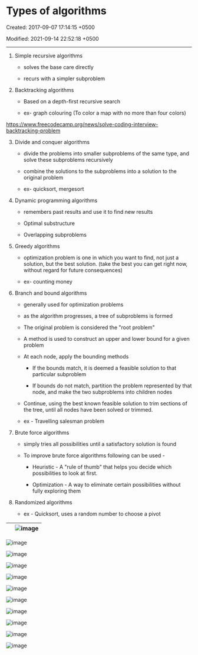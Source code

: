 # Types of algorithms

Created: 2017-09-07 17:14:15 +0500

Modified: 2021-09-14 22:52:18 +0500

---

1. Simple recursive algorithms

   - solves the base care directly

   - recurs with a simpler subproblem

2. Backtracking algorithms

   - Based on a depth-first recursive search

   - ex- graph colouring (To color a map with no more than four colors)

<https://www.freecodecamp.org/news/solve-coding-interview-backtracking-problem>

3. Divide and conquer algorithms

   - divide the problems into smaller subproblems of the same type, and solve these subproblems recursively

   - combine the solutions to the subproblems into a solution to the original problem

   - ex- quicksort, mergesort

4. Dynamic programming algorithms

   - remembers past results and use it to find new results

   - Optimal substructure

   - Overlapping subproblems

5. Greedy algorithms

   - optimization problem is one in which you want to find, not just a solution, but the best solution. (take the best you can get right now, without regard for future consequences)

   - ex- counting money

6. Branch and bound algorithms

   - generally used for optimization problems

   - as the algorithm progresses, a tree of subproblems is formed

   - The original problem is considered the "root problem"

   - A method is used to construct an upper and lower bound for a given problem

   - At each node, apply the bounding methods

       - If the bounds match, it is deemed a feasible solution to that particular subproblem

       - If bounds do not match, partition the problem represented by that node, and make the two subproblems into children nodes

   - Continue, using the best known feasible solution to trim sections of the tree, until all nodes have been solved or trimmed.

   - ex - Travelling salesman problem

7. Brute force algorithms

   - simply tries all possibilities until a satisfactory solution is found

   - To improve brute force algorithms following can be used -

       - Heuristic - A "rule of thumb" that helps you decide which possibilities to look at first.

       - Optimization - A way to eliminate certain possibilities without fully exploring them

8. Randomized algorithms

   - ex - Quicksort, uses a random number to choose a pivot

|     | ![image](media/Types-of-algorithms-image1.png) |
|--|----------------------------------------------------------------------|

![image](media/Types-of-algorithms-image2.png)

![image](media/Types-of-algorithms-image3.png)

![image](media/Types-of-algorithms-image4.png)

![image](media/Types-of-algorithms-image5.png)

![image](media/Types-of-algorithms-image6.png)

![image](media/Types-of-algorithms-image7.png)

![image](media/Types-of-algorithms-image8.png)

![image](media/Types-of-algorithms-image9.png)

![image](media/Types-of-algorithms-image10.png)

![image](media/Types-of-algorithms-image11.jpg)
